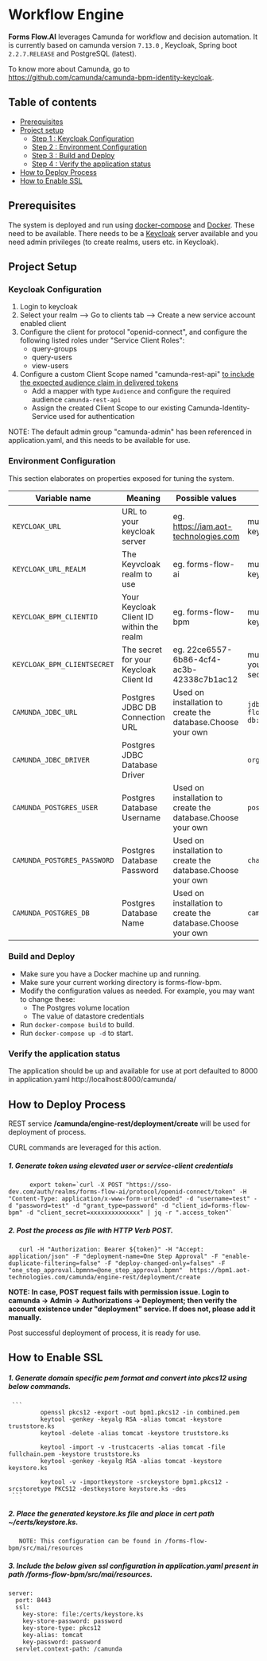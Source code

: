 # **Workflow Engine**

**Forms Flow.AI** leverages Camunda for workflow and decision automation.
It is currently based on camunda version `7.13.0` , Keycloak, Spring boot `2.2.7.RELEASE` and PostgreSQL (latest).
 
To know more about Camunda, go to https://github.com/camunda/camunda-bpm-identity-keycloak.

## Table of contents
* [Prerequisites](#prerequisites)
* [Project setup](#project-setup)
  * [Step 1 : Keycloak Configuration](#keycloak-configuration)
  * [Step 2 : Environment Configuration](#environment-configuration)
  * [Step 3 : Build and Deploy](#build-and-deploy)
  * [Step 4 : Verify the application status](#verify-the-application-status)
* [How to Deploy Process](#how-to-deploy-process)
* [How to Enable SSL](#how-to-enable-ssl)

## Prerequisites

The system is deployed and run using [docker-compose](https://docker.com) and [Docker](https://docker.com). These need to be available. 
There needs to be a [Keycloak](https://www.keycloak.org/) server available and you need admin privileges (to create realms, users etc. in Keycloak).

## Project Setup

### Keycloak Configuration

1. Login to keycloak
2. Select your realm --> Go to clients tab --> Create a new service account enabled client 
3. Configure the client for protocol "openid-connect", and configure the following listed roles under "Service Client Roles":
    * query-groups
    * query-users
    * view-users
4. Configure a custom Client Scope named "camunda-rest-api" [to include the expected audience claim in delivered tokens](https://github.com/camunda/camunda-bpm-identity-keycloak/tree/master/examples/sso-kubernetes#optional-security-for-the-camunda-rest-api)
    * Add a mapper with type `Audience` and configure the required audience `camunda-rest-api`
    * Assign the created Client Scope to our existing Camunda-Identity-Service used for authentication

 NOTE: The default admin group "camunda-admin" has been referenced in application.yaml, and this needs to be available for use.
 
### Environment Configuration

This section elaborates on properties exposed for tuning the system.
 
 Variable name | Meaning | Possible values | Default value |
 --- | --- | --- | ---
 `KEYCLOAK_URL`| URL to your keycloak server |eg. https://iam.aot-technologies.com | must be set to your keycloak serve
 `KEYCLOAK_URL_REALM`|	The Keyvcloak realm to use|eg. forms-flow-ai | must be set to your keycloak realm
 `KEYCLOAK_BPM_CLIENTID`|Your Keycloak Client ID within the realm| eg. forms-flow-bpm | must be set to your keycloak client id
 `KEYCLOAK_BPM_CLIENTSECRET`|The secret for your Keycloak Client Id|eg. 22ce6557-6b86-4cf4-ac3b-42338c7b1ac12|must be set to yourkeycloak client secret
 `CAMUNDA_JDBC_URL`|Postgres JDBC DB Connection URL|Used on installation to create the database.Choose your own|`jdbc:postgresql://forms-flow-bpm-db:5432/postgres`
 `CAMUNDA_JDBC_DRIVER`|Postgres JDBC Database Driver||`org.postgresql.Driver`
 `CAMUNDA_POSTGRES_USER`|Postgres Database Username|Used on installation to create the database.Choose your own|`postgres`
 `CAMUNDA_POSTGRES_PASSWORD`|Postgres Database Password|Used on installation to create the database.Choose your own|`changeme`
 `CAMUNDA_POSTGRES_DB`|Postgres Database Name|Used on installation to create the database.Choose your own|`camunda`
   
### Build and Deploy

   * Make sure you have a Docker machine up and running.
   * Make sure your current working directory is forms-flow-bpm.
   * Modify the configuration values as needed. For example, you may want to change these:
        * The Postgres volume location
        * The value of datastore credentials   
   * Run `docker-compose build` to build.
   * Run `docker-compose up -d` to start.
      
### Verify the application status

   The application should be up and available for use at port defaulted to 8000 in application.yaml http://localhost:8000/camunda/
   
## How to Deploy Process

   REST service **/camunda/engine-rest/deployment/create** will be used for deployment of process.
   
   CURL commands are leveraged for this action. 
   
   ##### 1. Generate token using elevated user or service-client credentials
```   
      export token=`curl -X POST "https://sso-dev.com/auth/realms/forms-flow-ai/protocol/openid-connect/token" -H "Content-Type: application/x-www-form-urlencoded" -d "username=test" -d "password=test" -d "grant_type=password" -d "client_id=forms-flow-bpm" -d "client_secret=xxxxxxxxxxxxxx" | jq -r ".access_token"`
```
   ##### 2. Post the process as file with HTTP Verb POST.
```
   curl -H "Authorization: Bearer ${token}" -H "Accept: application/json" -F "deployment-name=One Step Approval" -F "enable-duplicate-filtering=false" -F "deploy-changed-only=falses" -F "one_step_approval.bpmnn=@one_step_approval.bpmn"  https://bpm1.aot-technologies.com/camunda/engine-rest/deployment/create
```
   
   **NOTE: In case, POST request fails with permission issue. Login to camunda -> Admin -> Authorizations -> Deployment; then verify the account existence under "deployment" service. If does not, please add it manually.**
   
Post successful deployment of process, it is ready for use.
   
## How to Enable SSL

##### 1. Generate domain specific pem format and convert into pkcs12 using below commands.      
     ```       
             openssl pkcs12 -export -out bpm1.pkcs12 -in combined.pem
             keytool -genkey -keyalg RSA -alias tomcat -keystore truststore.ks
             keytool -delete -alias tomcat -keystore truststore.ks
    
             keytool -import -v -trustcacerts -alias tomcat -file fullchain.pem -keystore truststore.ks
             keytool -genkey -keyalg RSA -alias tomcat -keystore keystore.ks
    
             keytool -v -importkeystore -srckeystore bpm1.pkcs12 -srcstoretype PKCS12 -destkeystore keystore.ks -des
     ```      
##### 2. Place the generated keystore.ks file and place in cert path ~/certs/keystore.ks. 
``` 
   NOTE: This configuration can be found in /forms-flow-bpm/src/mai/resources    
```  
##### 3. Include the below given **ssl configuration** in application.yaml present in path /forms-flow-bpm/src/mai/resources.
``` 
server:
  port: 8443
  ssl:
    key-store: file:/certs/keystore.ks
    key-store-password: password
    key-store-type: pkcs12
    key-alias: tomcat
    key-password: password
  servlet.context-path: /camunda
``` 
     

